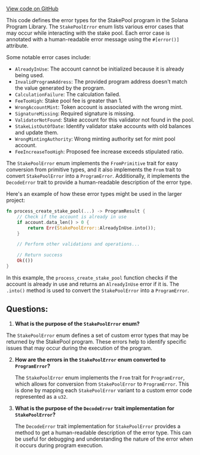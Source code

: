 [View code on GitHub](https://github.com/solana-labs/solana-program-library/stake-pool/program/src/error.rs)

This code defines the error types for the StakePool program in the Solana Program Library. The `StakePoolError` enum lists various error cases that may occur while interacting with the stake pool. Each error case is annotated with a human-readable error message using the `#[error()]` attribute.

Some notable error cases include:

- `AlreadyInUse`: The account cannot be initialized because it is already being used.
- `InvalidProgramAddress`: The provided program address doesn't match the value generated by the program.
- `CalculationFailure`: The calculation failed.
- `FeeTooHigh`: Stake pool fee is greater than 1.
- `WrongAccountMint`: Token account is associated with the wrong mint.
- `SignatureMissing`: Required signature is missing.
- `ValidatorNotFound`: Stake account for this validator not found in the pool.
- `StakeListOutOfDate`: Identify validator stake accounts with old balances and update them.
- `WrongMintingAuthority`: Wrong minting authority set for mint pool account.
- `FeeIncreaseTooHigh`: Proposed fee increase exceeds stipulated ratio.

The `StakePoolError` enum implements the `FromPrimitive` trait for easy conversion from primitive types, and it also implements the `From` trait to convert `StakePoolError` into a `ProgramError`. Additionally, it implements the `DecodeError` trait to provide a human-readable description of the error type.

Here's an example of how these error types might be used in the larger project:

```rust
fn process_create_stake_pool(...) -> ProgramResult {
    // Check if the account is already in use
    if account.data_len() > 0 {
        return Err(StakePoolError::AlreadyInUse.into());
    }

    // Perform other validations and operations...

    // Return success
    Ok(())
}
```

In this example, the `process_create_stake_pool` function checks if the account is already in use and returns an `AlreadyInUse` error if it is. The `.into()` method is used to convert the `StakePoolError` into a `ProgramError`.
## Questions: 
 1. **What is the purpose of the `StakePoolError` enum?**

   The `StakePoolError` enum defines a set of custom error types that may be returned by the StakePool program. These errors help to identify specific issues that may occur during the execution of the program.

2. **How are the errors in the `StakePoolError` enum converted to `ProgramError`?**

   The `StakePoolError` enum implements the `From` trait for `ProgramError`, which allows for conversion from `StakePoolError` to `ProgramError`. This is done by mapping each `StakePoolError` variant to a custom error code represented as a `u32`.

3. **What is the purpose of the `DecodeError` trait implementation for `StakePoolError`?**

   The `DecodeError` trait implementation for `StakePoolError` provides a method to get a human-readable description of the error type. This can be useful for debugging and understanding the nature of the error when it occurs during program execution.